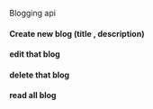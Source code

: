Blogging api

#### Create new blog (title , description)
#### edit that blog
#### delete that blog
#### read all blog